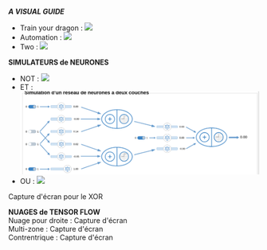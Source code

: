 ***A VISUAL GUIDE***  
- Train your dragon : ![](https://imgur.com/aCFKXM4.png)  
- Automation : ![](https://imgur.com/JG6bGQh.png)
- Two : ![](https://imgur.com/MzsV5DJ.png) 

**SIMULATEURS de NEURONES**  
- NOT : ![](https://imgur.com/4qwClwW.png)
- ET : ![](https://github.com/cegepmatane/laboratoire-neural-net-malletf/blob/main/ET.png?raw=true) 
- OU : ![](https://github.com/user-attachments/assets/661517a7-b634-4244-b44e-572b74f6e954)

Capture d'écran pour le XOR  

**NUAGES de TENSOR FLOW**  
Nuage pour droite : Capture d'écran  
Multi-zone : Capture d'écran  
Contrentrique : Capture d'écran  
